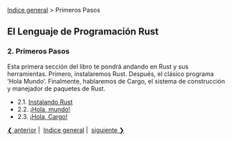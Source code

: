 [Indice general](_index.md) > Primeros Pasos

## El Lenguaje de Programación Rust

### 2. Primeros Pasos

Esta primera sección del libro te pondrá andando en Rust y sus herramientas.
Primero, instalaremos Rust. Después, el clásico programa ‘Hola Mundo’.
Finalmente, hablaremos de Cargo, el sistema de construcción y manejador de
paquetes de Rust.

- 2.1. [Instalando Rust](ch02-01-installing-rust.md)
- 2.2. [¡Hola, mundo!](ch02-02-hello-world.md)
- 2.3. [¡Hola, Cargo!](ch02-03-hello-cargo.md)

[❮ anterior](ch01-03-quick-intro-to-rust.md)&nbsp;|&nbsp;
[Indice general](_index.md)&nbsp;|&nbsp;
[siguiente ❯](ch02-01-installing-rust.md)
